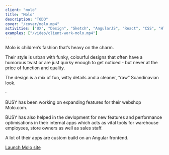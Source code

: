 ```yaml
---
client: "molo"
title: "Molo"
description: "TODO"
cover: "/cover/molo.mp4"
activities: ["UX", "Design", "Sketch", "AngularJS", "React", "CSS", "HTML"]
examples: ["/video/client-work-molo.mp4"]
---
```


Molo is children’s fashion that’s heavy on the charm.

Their style is urban with funky, colourful designs that often have a humorous twist or are just quirky enough to get noticed - but never at the price of function and quality.

The design is a mix of fun, witty details and a cleaner, “raw” Scandinavian look.

&middot;

BUSY has been working on expanding features for their webshop Molo.com.

BUSY has also helped in the devlopment for new features and performance optimisations in their internal apps which acts as vital tools for warehouse employees, store owners as well as sales staff.

A lot of their apps are custom build on an Angular frontend.

<a href="https://molo.com" target="_blank">Launch Molo site</a>